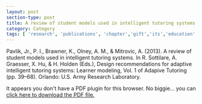 ```yaml
---
layout: post
section-type: post
title: A review of student models used in intelligent tutoring systems
category: Category
tags: [ 'research', 'publications', 'chapter','gift','its','education' ]
---
```

Pavlik, Jr., P. I., Brawner, K., Olney, A. M., & Mitrovic, A. (2013). A review of student models used in intelligent tutoring systems. In R. Sottilare, A. Graesser, X. Hu, & H. Holden (Eds.), Design recommendations for adaptive intelligent tutoring systems: Learner modeling, Vol. 1 of Adapive Tutoring (pp. 39–68). Orlando: U.S. Army Research Laboratory. 

<object data="https://umdrive.memphis.edu/aolney/public/publications/pavlik_studentmodels_2013.pdf" type="application/pdf" width="100%" height="600px">
 
  <p>It appears you don't have a PDF plugin for this browser.
  No biggie... you can <a href="https://umdrive.memphis.edu/aolney/public/publications/pavlik_studentmodels_2013.pdf">click here to
  download the PDF file.</a></p>
  
</object>
